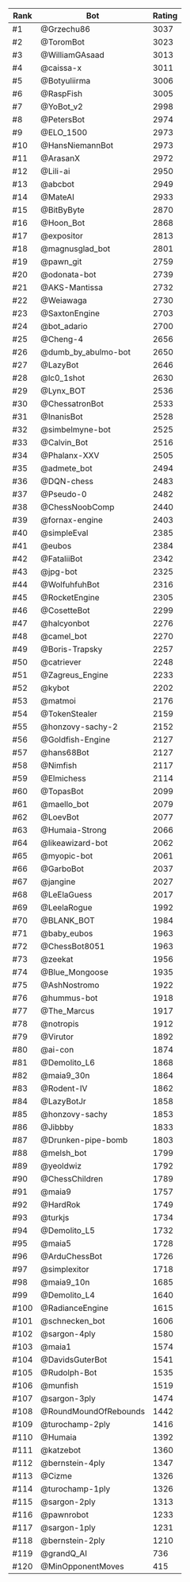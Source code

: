 Rank|Bot|Rating
---|---|---
#1|@Grzechu86|3037
#2|@ToromBot|3023
#3|@WilliamGAsaad|3013
#4|@caissa-x|3011
#5|@Botyuliirma|3006
#6|@RaspFish|3005
#7|@YoBot_v2|2998
#8|@PetersBot|2974
#9|@ELO_1500|2973
#10|@HansNiemannBot|2973
#11|@ArasanX|2972
#12|@Lili-ai|2950
#13|@abcbot|2949
#14|@MateAI|2933
#15|@BitByByte|2870
#16|@Hoon_Bot|2868
#17|@expositor|2813
#18|@magnusglad_bot|2801
#19|@pawn_git|2759
#20|@odonata-bot|2739
#21|@AKS-Mantissa|2732
#22|@Weiawaga|2730
#23|@SaxtonEngine|2703
#24|@bot_adario|2700
#25|@Cheng-4|2656
#26|@dumb_by_abulmo-bot|2650
#27|@LazyBot|2646
#28|@lc0_1shot|2630
#29|@Lynx_BOT|2536
#30|@ChessatronBot|2533
#31|@InanisBot|2528
#32|@simbelmyne-bot|2525
#33|@Calvin_Bot|2516
#34|@Phalanx-XXV|2505
#35|@admete_bot|2494
#36|@DQN-chess|2483
#37|@Pseudo-0|2482
#38|@ChessNoobComp|2440
#39|@fornax-engine|2403
#40|@simpleEval|2385
#41|@eubos|2384
#42|@FataliiBot|2342
#43|@jpg-bot|2325
#44|@WolfuhfuhBot|2316
#45|@RocketEngine|2305
#46|@CosetteBot|2299
#47|@halcyonbot|2276
#48|@camel_bot|2270
#49|@Boris-Trapsky|2257
#50|@catriever|2248
#51|@Zagreus_Engine|2233
#52|@kybot|2202
#53|@matmoi|2176
#54|@TokenStealer|2159
#55|@honzovy-sachy-2|2152
#56|@Goldfish-Engine|2127
#57|@hans68Bot|2127
#58|@Nimfish|2117
#59|@Elmichess|2114
#60|@TopasBot|2099
#61|@maello_bot|2079
#62|@LoevBot|2077
#63|@Humaia-Strong|2066
#64|@likeawizard-bot|2062
#65|@myopic-bot|2061
#66|@GarboBot|2037
#67|@jangine|2027
#68|@LeElaGuess|2017
#69|@LeelaRogue|1992
#70|@BLANK_BOT|1984
#71|@baby_eubos|1963
#72|@ChessBot8051|1963
#73|@zeekat|1956
#74|@Blue_Mongoose|1935
#75|@AshNostromo|1922
#76|@hummus-bot|1918
#77|@The_Marcus|1917
#78|@notropis|1912
#79|@Virutor|1892
#80|@ai-con|1874
#81|@Demolito_L6|1868
#82|@maia9_30n|1864
#83|@Rodent-IV|1862
#84|@LazyBotJr|1858
#85|@honzovy-sachy|1853
#86|@Jibbby|1833
#87|@Drunken-pipe-bomb|1803
#88|@melsh_bot|1799
#89|@yeoldwiz|1792
#90|@ChessChildren|1789
#91|@maia9|1757
#92|@HardRok|1749
#93|@turkjs|1734
#94|@Demolito_L5|1732
#95|@maia5|1728
#96|@ArduChessBot|1726
#97|@simplexitor|1718
#98|@maia9_10n|1685
#99|@Demolito_L4|1640
#100|@RadianceEngine|1615
#101|@schnecken_bot|1606
#102|@sargon-4ply|1580
#103|@maia1|1574
#104|@DavidsGuterBot|1541
#105|@Rudolph-Bot|1535
#106|@munfish|1519
#107|@sargon-3ply|1474
#108|@RoundMoundOfRebounds|1442
#109|@turochamp-2ply|1416
#110|@Humaia|1392
#111|@katzebot|1360
#112|@bernstein-4ply|1347
#113|@Cizme|1326
#114|@turochamp-1ply|1326
#115|@sargon-2ply|1313
#116|@pawnrobot|1233
#117|@sargon-1ply|1231
#118|@bernstein-2ply|1210
#119|@grandQ_AI|736
#120|@MinOpponentMoves|415
